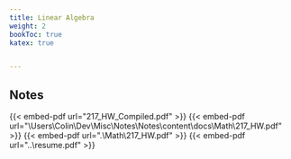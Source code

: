 ```yaml
---
title: Linear Algebra
weight: 2
bookToc: true
katex: true


---
```


## Notes
{{< embed-pdf url="217_HW_Compiled.pdf" >}}
{{< embed-pdf url="\Users\Colin\Dev\Misc\Notes\Notes\content\docs\Math\217_HW.pdf" >}}
{{< embed-pdf url=".\Math\217_HW.pdf" >}}
{{< embed-pdf url="..\resume.pdf" >}}
